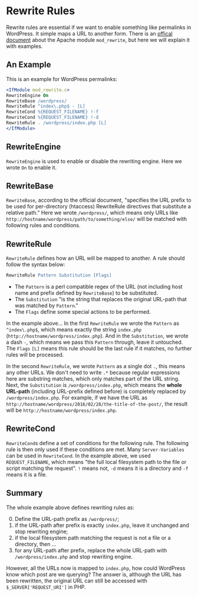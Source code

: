 # Rewrite Rules

Rewrite rules are essential if we want to enable something like permalinks in WordPress. It simple maps a URL to another form. There is an [offical document](http://httpd.apache.org/docs/current/mod/mod_rewrite.html) about the Apache module `mod_rewrite`, but here we will explain it with examples.

## An Example

This is an example for WordPress permalinks:

  ```apache
<IfModule mod_rewrite.c>
RewriteEngine On
RewriteBase /wordpress/
RewriteRule ^index\.php$ - [L]
RewriteCond %{REQUEST_FILENAME} !-f
RewriteCond %{REQUEST_FILENAME} !-d
RewriteRule . /wordpress/index.php [L]
</IfModule>
  ```

## RewriteEngine

`RewriteEngine` is used to enable or disable the rewriting engine. Here we wrote `On` to enable it.

## RewriteBase

`RewriteBase`, according to the official document, "specifies the URL prefix to be used for per-directory (htaccess) RewriteRule directives that substitute a relative path." Here we wrote `/wordpress/`, which means only URLs like `http://hostname/wordpress/path/to/something/else/` will be matched with following rules and conditions.

## RewriteRule

`RewriteRule` defines how an URL will be mapped to another. A rule should follow the syntax below:

  ```apache
RewriteRule Pattern Substitution [Flags]
  ```

  * The `Pattern` is a perl compatible regex of the URL (not including host name and prefix defined by `RewriteBase`) to be substituted.
  * The `Substitution` "is the string that replaces the original URL-path that was matched by `Pattern`."
  * The `Flags` define some special actions to be performed.

In the example above... In the first `RewriteRule` we wrote the `Pattern` as `^index\.php$`, which means exactly the string `index.php` (`http://hostname/wordpress/index.php`). And in the `Substitution`, we wrote a dash `-`, which means we pass this `Pattern` through, leave it untouched. The `Flags` `[L]` means this rule should be the last rule if it matches, no further rules will be processed.

In the second `RewriteRule`, we wrote `Pattern` as a single dot `.`, this means any other URLs. We don't need to write `.*` because regular expressions here are substring matches, which only matches part of the URL string. Next, the `Substitution` is `/wordpress/index.php`, which means the __whole URL-path__ (including URL-prefix defined before) is completely replaced by `/wordpress/index.php`. For example, if we have the URL as `http://hostname/wordpress/2016/02/28/the-title-of-the-post/`, the result will be `http://hostname/wordpress/index.php`.

## RewriteCond

`RewriteCond`s define a set of conditions for the following rule. The following rule is then only used if these conditions are met. Many `Server-Variables` can be used in `RewriteCond`. In the example above, we used `REQUEST_FILENAME`, which means "the full local filesystem path to the file or script matching the request". `!` means not, `-d` means it is a directory and `-f` means it is a file.

## Summary

The whole example above defines rewriting rules as:

  0. Define the URL-path prefix as `/wordpress/`;
  1. if the URL-path after prefix is exactly `index.php`, leave it unchanged and stop rewriting engine;
  2. if the local filesystem path matching the request is not a file or a directory, then ...
  3. for any URL-path after prefix, replace the whole URL-path with `/wordpress/index.php` and stop rewriting engine.

However, all the URLs now is mapped to `index.php`, how could WordPress know which post are we querying? The answer is, although the URL has been rewritten, the original URL can still be accessed with `$_SERVER['REQUEST_URI']` in PHP.

